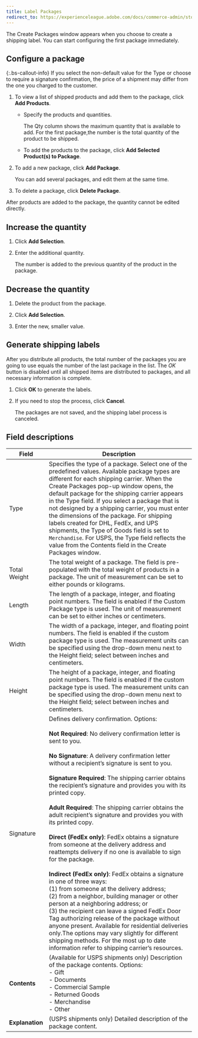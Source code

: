 ```yaml
---
title: Label Packages
redirect_to: https://experienceleague.adobe.com/docs/commerce-admin/stores-sales/delivery/shipping-labels/shipping-label-create.html#create-packages
---
```


The Create Packages window appears when you choose to create a shipping label. You can start configuring the first package immediately.

## Configure a package

{:.bs-callout-info}
If you select the non-default value for the Type or choose to require a signature confirmation, the price of a shipment may differ from the one you charged to the customer.

1. To view a list of shipped products and add them to the package, click **Add Products**.

   - Specify the products and quantities.

      The Qty column shows the maximum quantity that is available to add. For the first package,the number is the total quantity of the product to be shipped.

   - To add the products to the package, click **Add Selected Product(s) to Package**.

1. To add a new package, click **Add Package**.

   You can add several packages, and edit them at the same time.

1. To delete a package, click **Delete Package**.

After products are added to the package, the quantity cannot be edited directly.

## Increase the quantity

1. Click **Add Selection**.

1. Enter the additional quantity.

   The number is added to the previous quantity of the product in the package.

## Decrease the quantity

1. Delete the product from the package.

1. Click **Add Selection**.

1. Enter the new, smaller value.

## Generate shipping labels

After you distribute all products, the total number of the packages you are going to use equals the number of the last package in the list. The _OK_ button is disabled until all shipped items are distributed to packages, and all necessary information is complete.

1. Click **OK** to generate the labels.

1. If you need to stop the process, click **Cancel**.

   The packages are not saved, and the shipping label process is canceled.

## Field descriptions

|Field|Description|
|--- |--- |
|Type|Specifies the type of a package. Select one of the predefined values. Available package types are different for each shipping carrier. When the Create Packages pop-up window opens, the default package for the shipping carrier appears in the Type field. If you select a package that is not designed by a shipping carrier, you must enter the dimensions of the package. For shipping labels created for DHL, FedEx, and UPS shipments, the Type of Goods field  is set to `Merchandise`. For USPS, the Type field reflects the value from the Contents field in the Create Packages window.|
|Total Weight|The total weight of a package. The field is pre-populated with the total weight of products in a package. The unit of measurement can be set to either pounds or kilograms.|
|Length|The length of a package, integer, and floating point numbers. The field is enabled if the Custom Package type is used. The unit of measurement can be set to either inches or centimeters.
|Width|The width of a package, integer, and floating point numbers. The field is enabled if the custom package type is used. The measurement units can be specified using the drop-down menu next to the Height field; select between inches and centimeters.|
|Height|The height of a package, integer, and floating point numbers. The field is enabled if the custom package type is used. The measurement units can be specified using the drop-down menu next to the Height field; select between inches and centimeters.|
|Signature|Defines delivery confirmation. Options:<br/><br/>**Not Required**: No delivery confirmation letter is sent to you.<br/><br/>**No Signature**: A delivery confirmation letter without a recipient’s signature is sent to you.<br/><br/>**Signature Required**: The shipping carrier obtains the recipient’s signature and provides you with its printed copy.<br/><br/>**Adult Required**: The shipping carrier obtains the adult recipient’s signature and provides you with its printed copy.<br/><br/>**Direct (FedEx only)**: FedEx obtains a signature from someone at the delivery address and reattempts delivery if no one is available to sign for the package.<br/><br/>**Indirect (FedEx only)**: FedEx obtains a signature in one of three ways:<br/>(1) from someone at the delivery address; <br/>(2) from a neighbor, building manager or other person at a neighboring address; or <br/>(3) the recipient can leave a signed FedEx Door Tag authorizing release of the package without anyone present. Available for residential deliveries only.The options may vary slightly for different shipping methods. For the most up to date information refer to shipping carrier’s resources.|
|**Contents**|(Available for USPS shipments only) Description of the package contents. Options:<br/>- Gift<br/>- Documents<br/>- Commercial Sample<br/>- Returned Goods<br/>- Merchandise<br/>- Other|
|**Explanation**|(USPS shipments only) Detailed description of the package content.|
